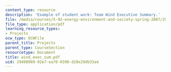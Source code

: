 ```yaml
---
content_type: resource
description: 'Example of student work: Team Wind Executive Summary.'
file: /media/courses/5-92-energy-environment-and-society-spring-2007/2949096992e7ea700390d28e29db33a4_wind_exec_sum.pdf
file_type: application/pdf
learning_resource_types:
- Projects
ocw_type: OCWFile
parent_title: Projects
parent_type: CourseSection
resourcetype: Document
title: wind_exec_sum.pdf
uid: 29490969-92e7-ea70-0390-d28e29db33a4
---
```

